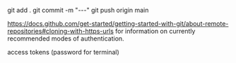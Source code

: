 git add .
git commit -m "---"
git push origin main

https://docs.github.com/get-started/getting-started-with-git/about-remote-repositories#cloning-with-https-urls for information on currently recommended modes of authentication.

access tokens (password for terminal)
